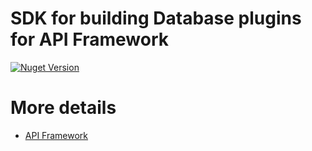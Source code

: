 # SDK for building Database plugins for API Framework

[![Nuget Version](https://img.shields.io/nuget/v/Weikio.ApiFramework.SDK.DatabasePlugin.svg?style=flat)](https://www.nuget.org/packages/Weikio.ApiFramework.SDK.DatabasePlugin/)

# More details
- [API Framework](https://github.com/weikio/apiframework)